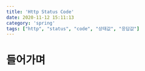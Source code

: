 ```yaml
---
title: 'Http Status Code'
date: 2020-11-12 15:11:13
category: 'spring'
tags: ["http", "status", "code", "상태값", "응답값"]
---
```


# 들어가며


